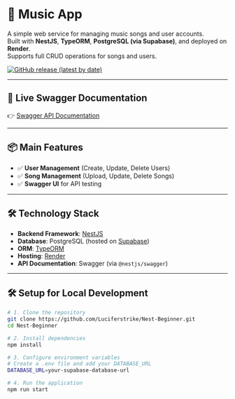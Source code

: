 # 🎵 Music App

A simple web service for managing music songs and user accounts.  
Built with **NestJS**, **TypeORM**, **PostgreSQL (via Supabase)**, and deployed on **Render**.  
Supports full CRUD operations for songs and users.

[![GitHub release (latest by date)](https://img.shields.io/github/v/release/Luciferstrike123/Nest-Beginner)](https://github.com/Luciferstrike123/Nest-Beginner/releases)

---

## 🚀 Live Swagger Documentation

👉 [Swagger API Documentation](https://nest-beginner-bk-mobi.onrender.com/api)

---

## 📦 Main Features

- ✅ **User Management** (Create, Update, Delete Users)
- ✅ **Song Management** (Upload, Update, Delete Songs)
- ✅ **Swagger UI** for API testing

---

## 🛠️ Technology Stack

- **Backend Framework**: [NestJS](https://nestjs.com/)
- **Database**: PostgreSQL (hosted on [Supabase](https://supabase.com/))
- **ORM**: [TypeORM](https://typeorm.io/)
- **Hosting**: [Render](https://render.com/)
- **API Documentation**: Swagger (via `@nestjs/swagger`)

---

## 🛠️ Setup for Local Development

```bash
# 1. Clone the repository
git clone https://github.com/Luciferstrike/Nest-Beginner.git
cd Nest-Beginner

# 2. Install dependencies
npm install

# 3. Configure environment variables
# Create a .env file and add your DATABASE_URL
DATABASE_URL=your-supabase-database-url

# 4. Run the application
npm run start
```
